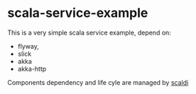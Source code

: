 # scala-service-example
This is a very simple scala service example, depend on:
* flyway, 
* slick
* akka
* akka-http

Components dependency and life cyle are managed by [scaldi](https://github.com/scaldi/scaldi)
